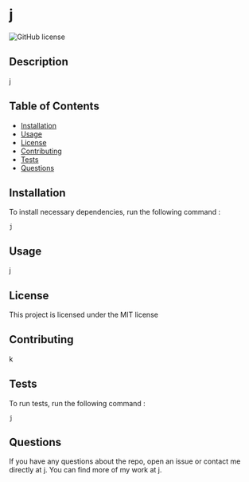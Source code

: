 # j
  ![GitHub license](https://img.shields.io/badge/license-MIT-blue.svg)
  
 
  ## Description
  
  j

  ## Table of Contents

  * [Installation](#installation)
  * [Usage](#usage)
  * [License](#license)
  * [Contributing](#license)
  * [Tests](#license)
  * [Questions](#license)

  ## Installation
  
   To install  necessary dependencies, run the following command :

  ```
  j
  ```
 
  ## Usage

  j

  ## License

This project is licensed under the MIT license

  ## Contributing

k

  ## Tests

  To run tests, run the following command :

  ```
  j
  ```


  ## Questions

  If you have any questions about the repo, open an issue or contact me directly at j. You can find more of my work at [j](https://github.com/j).
